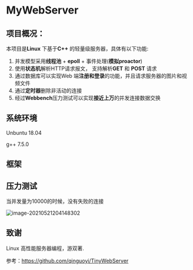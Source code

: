 # MyWebServer



## 项目概况：

本项目是**Linux** 下基于**C++** 的轻量级服务器，具体有以下功能:

1. 并发模型采用**线程池** + **epoll** + 事件处理(**模拟proactor**)
2. 使用**状态机**解析HTTP请求报文， 支持解析**GET** 和 **POST** 请求
3. 通过数据库可以实现Web 端**注册和登录**的功能，并且请求服务器的图片和视频文件
4. 通过**定时器**删除非活动的连接
5. 经过**Webbench**压力测试可以实现**接近上万**的并发连接数据交换



## 系统环境

Unbuntu 18.04

g++ 7.5.0



## 框架







## 压力测试

当并发量为10000的时候，没有失败的连接

![image-20210521204148302](/home/liushuai/.config/Typora/typora-user-images/image-20210521204148302.png)









## 致谢

Linux 高性能服务器编程，游双著.

参考：https://github.com/qinguoyi/TinyWebServer
